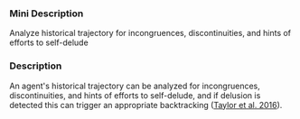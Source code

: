 ### Mini Description

Analyze historical trajectory for incongruences, discontinuities, and hints of efforts to self-delude

### Description

An agent's historical trajectory can be analyzed for incongruences, discontinuities, and hints of efforts to self-delude, and if delusion is detected this can trigger an appropriate backtracking ([Taylor et al. 2016](https://intelligence.org/files/AlignmentMachineLearning.pdf)).
